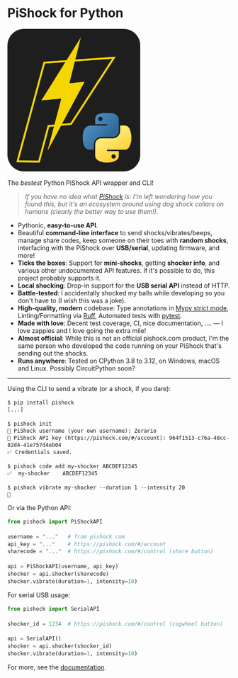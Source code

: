# PiShock for Python

![Python PiShock Logo](docs/_static/logo.png)

The *bestest* Python PiShock API wrapper and CLI!

> *If you have no idea what [PiShock](https://pishock.com/#/?campaign=zerario) is: I'm left wondering how you found this, but it's an ecosystem around using dog shock collars on humans (clearly the better way to use them!).*

- Pythonic, **easy-to-use API**.
- Beautiful **command-line interface** to send shocks/vibrates/beeps, manage share codes, keep someone on their toes with **random shocks**, interfacing with the PiShock over **USB/serial**, updating firmware, and more!
- **Ticks the boxes**: Support for **mini-shocks**, getting **shocker info**, and various other undocumented API features. If it's possible to do, this project probably supports it.
- **Local shocking**: Drop-in support for the **USB serial API** instead of HTTP.
- **Battle-tested**: I accidentally shocked my balls while developing so you don't have to (I *wish* this was a joke).
- **High-quality, modern** codebase: Type annotations in [Mypy strict mode](https://mypy.readthedocs.io/en/stable/), Linting/Formatting via [Ruff](https://docs.astral.sh/ruff/), Automated tests with [pytest](https://docs.pytest.org/).
- **Made with love**: Decent test coverage, CI, nice documentation, …. — I love zappies and I love going the extra mile!
- **Almost official**: While this is not an official pishock.com product, I'm the same person who developed the code running on your PiShock that's sending out the shocks.
- **Runs anywhere**: Tested on CPython 3.8 to 3.12, on Windows, macOS and Linux. Possibly CircuitPython soon?

---

Using the CLI to send a vibrate (or a shock, if you dare):

```console
$ pip install pishock
[...]

$ pishock init
👤 PiShock username (your own username): Zerario
🔑 PiShock API key (https://pishock.com/#/account): 964f1513-c76a-48cc-82d4-41e757d4eb04
✅ Credentials saved.

$ pishock code add my-shocker ABCDEF12345
✅  my-shocker    ABCDEF12345

$ pishock vibrate my-shocker --duration 1 --intensity 20
📳
```

Or via the Python API:

```python
from pishock import PiShockAPI

username = "..."   # from pishock.com
api_key = "..."    # https://pishock.com/#/account
sharecode = "..."  # https://pishock.com/#/control (share button)

api = PiShockAPI(username, api_key)
shocker = api.shocker(sharecode)
shocker.vibrate(duration=1, intensity=10)
```

For serial USB usage:

```python
from pishock import SerialAPI

shocker_id = 1234  # https://pishock.com/#/control (cogwheel button)

api = SerialAPI()
shocker = api.shocker(shocker_id)
shocker.vibrate(duration=1, intensity=10)
```

For more, see the [documentation](https://python-pishock.readthedocs.io/#full-documentation).
